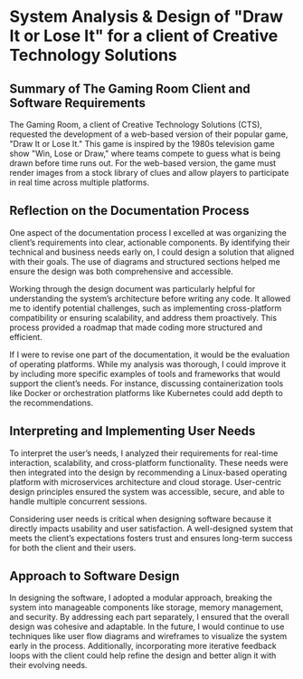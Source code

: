 # System Analysis & Design of "Draw It or Lose It" for a client of Creative Technology Solutions

## Summary of The Gaming Room Client and Software Requirements

The Gaming Room, a client of Creative Technology Solutions (CTS), requested the development of a web-based version of their popular game, "Draw It or Lose It." This game is inspired by the 1980s television game show "Win, Lose or Draw," where teams compete to guess what is being drawn before time runs out. For the web-based version, the game must render images from a stock library of clues and allow players to participate in real time across multiple platforms.

## Reflection on the Documentation Process

One aspect of the documentation process I excelled at was organizing the client’s requirements into clear, actionable components. By identifying their technical and business needs early on, I could design a solution that aligned with their goals. The use of diagrams and structured sections helped me ensure the design was both comprehensive and accessible.

Working through the design document was particularly helpful for understanding the system’s architecture before writing any code. It allowed me to identify potential challenges, such as implementing cross-platform compatibility or ensuring scalability, and address them proactively. This process provided a roadmap that made coding more structured and efficient.

If I were to revise one part of the documentation, it would be the evaluation of operating platforms. While my analysis was thorough, I could improve it by including more specific examples of tools and frameworks that would support the client’s needs. For instance, discussing containerization tools like Docker or orchestration platforms like Kubernetes could add depth to the recommendations.

## Interpreting and Implementing User Needs

To interpret the user’s needs, I analyzed their requirements for real-time interaction, scalability, and cross-platform functionality. These needs were then integrated into the design by recommending a Linux-based operating platform with microservices architecture and cloud storage. User-centric design principles ensured the system was accessible, secure, and able to handle multiple concurrent sessions.

Considering user needs is critical when designing software because it directly impacts usability and user satisfaction. A well-designed system that meets the client’s expectations fosters trust and ensures long-term success for both the client and their users.

## Approach to Software Design

In designing the software, I adopted a modular approach, breaking the system into manageable components like storage, memory management, and security. By addressing each part separately, I ensured that the overall design was cohesive and adaptable. In the future, I would continue to use techniques like user flow diagrams and wireframes to visualize the system early in the process. Additionally, incorporating more iterative feedback loops with the client could help refine the design and better align it with their evolving needs.
